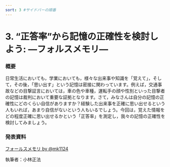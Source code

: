 ```yaml
---
sort: 3 #サイドバーの順番
---
```

# 3. “正答率”から記憶の正確性を検討しよう: ―フォルスメモリ―

### 概要
日常生活においても，学業においても，様々な出来事や知識を「覚えて」，そして，その後，「思い出す」という記憶は密接に関わっています。例えば，交通事故などの目撃証言においては，車の色や車種，運転手の顔や性別といった目撃者の記憶は裁判において重要な証拠となります。さて，みなさんは自分の記憶の正確性にどのくらい自信がありますか？経験した出来事を正確に思い出せるという人もいれば，あまり自信がないという人もいるでしょう。今回は，覚えた情報をどの程度正確に思い出せるかという「正答率」を測定し，我々の記憶の正確性を検討してみましょう。

### 発表資料
<script async class="docswell-embed" src="https://s.docswell.com/assets/libs/docswell-embed/docswell-embed.min.js" data-src="https://www.docswell.com/slide/KR2D25/embed?key=falsememory" data-aspect="0.5625"></script><div class="docswell-link"><a href="https://www.docswell.com/s/mk1124/KR2D25-falsememory">フォールスメモリ by @mk1124</a></div>

執筆者：小林正法